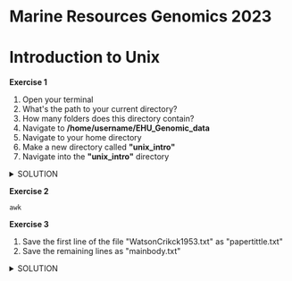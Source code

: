 # Marine Resources Genomics 2023


# Introduction to Unix

**Exercise 1**

1. Open your terminal
2. What's the path to your current directory?
3. How many folders does this directory contain?
4. Navigate to **/home/username/EHU_Genomic_data**
5. Navigate to your home directory
6. Make a new directory called **"unix_intro"**
7. Navigate into the **"unix_intro"** directory

<details><summary>SOLUTION</summary>
<p>
  
```
pwd
ls
cd /home/ikasle01/EHU_Genomic_data
cd
mkdir unix_intro
cd /unix_intro
```
</p>
</details>

**Exercise 2**

````
awk
````
**Exercise 3**
1) Save the first line of the file "WatsonCrikck1953.txt" as "papertittle.txt"
2) Save the remaining lines as "mainbody.txt"

<details><summary>SOLUTION</summary>
<p>
  
```
head -1 WatsonCrick1953.txt > papertitle.txt
```


tail -n +2 WatsonCrick1953.txt > mainbody.txt
```
</p>
</details>
